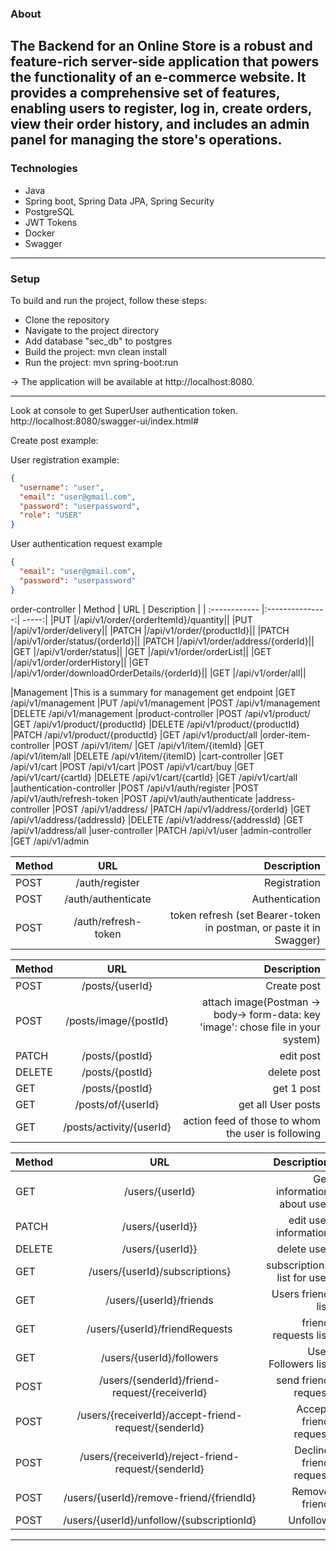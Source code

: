 ### About
The Backend for an Online Store is a robust and feature-rich server-side application that powers the functionality of an e-commerce website. It provides a comprehensive set of features, enabling users to register, log in, create orders, view their order history, and includes an admin panel for managing the store's operations.
-------------

### Technologies
- Java
- Spring boot, Spring Data JPA, Spring Security
- PostgreSQL
- JWT Tokens
- Docker
- Swagger
-------------
### Setup

To build and run the project, follow these steps:
* Clone the repository
* Navigate to the project directory
* Add database "sec_db" to postgres 
* Build the project: mvn clean install
* Run the project: mvn spring-boot:run 

-> The application will be available at http://localhost:8080.

-------------
Look at console to get SuperUser authentication token.
http://localhost:8080/swagger-ui/index.html# 

Create post example: 

User registration example: 
```json
{
  "username": "user",
  "email": "user@gmail.com",
  "password": "userpassword",
  "role": "USER"
}
```
User authentication request example 
```json
{
  "email": "user@gmail.com",
  "password": "userpassword"
}
```
order-controller
| Method  | URL  | Description |
| :------------ |:---------------:| -----:|
|PUT |/api/v1/order/{orderItemId}/quantity||
|PUT |/api/v1/order/delivery||
|PATCH |/api/v1/order/{productId}||
|PATCH |/api/v1/order/status/{orderId}||
|PATCH |/api/v1/order/address/{orderId}||
|GET |/api/v1/order/status||
|GET |/api/v1/order/orderList||
|GET |/api/v1/order/orderHistory||
|GET |/api/v1/order/downloadOrderDetails/{orderId}||
|GET |/api/v1/order/all||

|Management
|This is a summary for management get endpoint
|GET /api/v1/management
|PUT /api/v1/management
|POST /api/v1/management
|DELETE /api/v1/management
|product-controller
|POST /api/v1/product/
|GET /api/v1/product/{productId}
|DELETE /api/v1/product/{productId}
|PATCH /api/v1/product/{productId}
|GET /api/v1/product/all
|order-item-controller
|POST /api/v1/item/
|GET /api/v1/item/{itemId}
|GET /api/v1/item/all
|DELETE /api/v1/item/{itemID}
|cart-controller
|GET /api/v1/cart
|POST /api/v1/cart
|POST /api/v1/cart/buy
|GET /api/v1/cart/{cartId}
|DELETE /api/v1/cart/{cartId}
|GET /api/v1/cart/all
|authentication-controller
|POST /api/v1/auth/register
|POST /api/v1/auth/refresh-token
|POST /api/v1/auth/authenticate
|address-controller
|POST /api/v1/address/
|PATCH /api/v1/address/{orderId}
|GET /api/v1/address/{addressId}
|DELETE /api/v1/address/{addressId}
|GET /api/v1/address/all
|user-controller
|PATCH /api/v1/user
|admin-controller
|GET /api/v1/admin


| Method  | URL  | Description |
| :------------ |:---------------:| -----:|
| POST   |/auth/register| Registration  |
| POST     | /auth/authenticate       |   Authentication |
| POST | /auth/refresh-token        |    token refresh (set Bearer-token in postman, or paste it in Swagger) |

| Method  | URL  | Description |
| :------------ |:---------------:| -----:|
| POST   |/posts/{userId}| Create post |
| POST     | /posts/image/{postId}       | attach image(Postman -> body-> form-data: key 'image': chose file in your system) |
| PATCH | /posts/{postId}     |    edit post |
| DELETE | /posts/{postId}   |    delete post |
| GET | /posts/{postId}     |   get 1 post |
| GET | /posts/of/{userId}     |    get all User  posts  |
| GET | /posts/activity/{userId}    | action feed of those to whom the user is following |

| Method  | URL  | Description |
| :------------ |:---------------:| -----:|
| GET  |/users/{userId}| Get information about user |
| PATCH  |/users/{userId}}| edit user information |
| DELETE  |/users/{userId}}| delete user |
| GET  |/users/{userId}/subscriptions}|subscriptions list for user |
| GET  |/users/{userId}/friends| Users friend list|
| GET  |/users/{userId}/friendRequests| friend requests list |
| GET  |/users/{userId}/followers| User  Followers list  |
| POST  |/users/{senderId}/friend-request/{receiverId}| send friend request |
| POST  |/users/{receiverId}/accept-friend-request/{senderId}| Accept friend request|
| POST  |/users/{receiverId}/reject-friend-request/{senderId}| Decline friend request |
| POST  |/users/{userId}/remove-friend/{friendId}| Remove friend|
| POST  |/users/{userId}/unfollow/{subscriptionId}| Unfollow |
-------------

